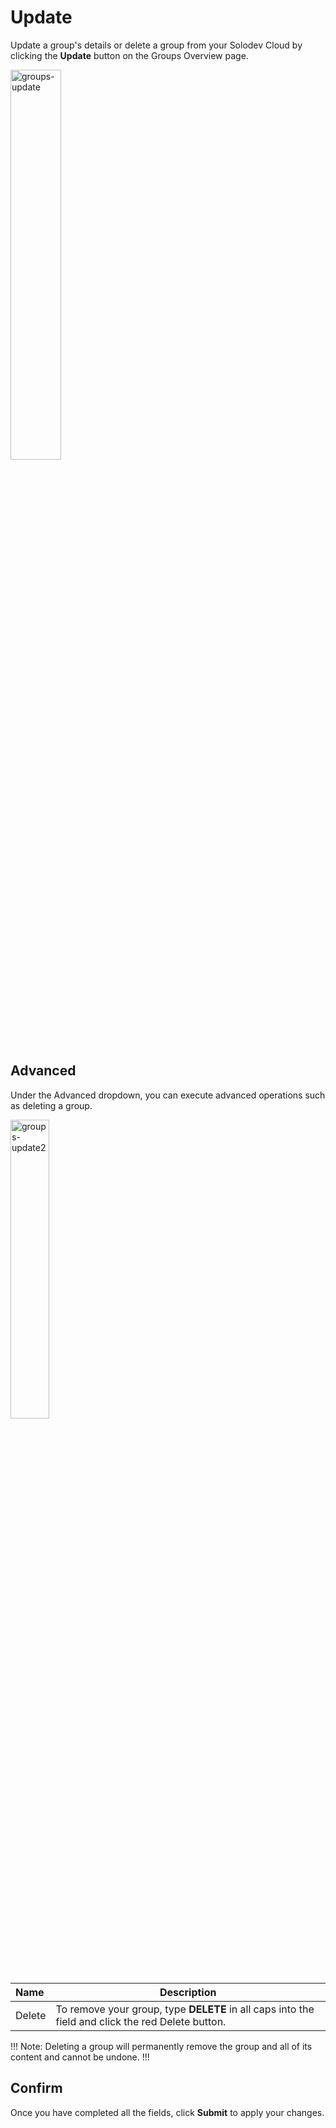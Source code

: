 # Update

Update a group's details or delete a group from your Solodev Cloud by clicking the **Update** button on the Groups Overview page.

<img src="../../../../images/groups-update.jpg" alt="groups-update" style="width: 40%; display: block"></a>

## Advanced

Under the Advanced dropdown, you can execute advanced operations such as deleting a group. 

<img src="../../../images/groups-update2.jpg" alt="groups-update2" style="width: 35%; display: block"></a>

**Name** | **Description** 
:--- | ---
Delete | To remove your group, type **DELETE** in all caps into the field and click the red Delete button.

!!! Note:
Deleting a group will permanently remove the group and all of its content and cannot be undone.
!!!

## Confirm

Once you have completed all the fields, click **Submit** to apply your changes.






